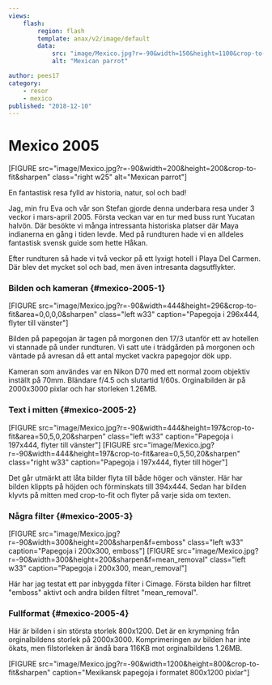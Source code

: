 ```yaml
---
views:
    flash:
        region: flash
        template: anax/v2/image/default
        data:
            src: "image/Mexico.jpg?r=-90&width=150&height=1100&crop-to-fit&area=0,31,0,0"
            alt: "Mexican parrot"

author: pees17
category:
    - resor
    - mexico
published: "2018-12-10"
---
```

Mexico 2005
==================================

[FIGURE src="image/Mexico.jpg?r=-90&width=200&height=200&crop-to-fit&sharpen" class="right w25" alt="Mexican parrot"]

En fantastisk resa fylld av historia, natur, sol och bad!


<!--more-->

Jag, min fru Eva och vår son Stefan gjorde denna underbara resa under 3 veckor i mars-april 2005. Första veckan var en tur med buss runt Yucatan halvön. Där besökte vi många intressanta historiska platser där Maya indianerna en gång i tiden levde. Med på rundturen hade vi en alldeles fantastisk svensk guide som hette Håkan.

Efter rundturen så hade vi två veckor på ett lyxigt hotell i Playa Del Carmen. Där blev det mycket sol och bad, men även intresanta dagsutflykter.


### Bilden och kameran {#mexico-2005-1}

[FIGURE src="image/Mexico.jpg?r=-90&width=444&height=296&crop-to-fit&area=0,0,0,0&sharpen" class="left w33" caption="Papegoja i 296x444, flyter till vänster"]

Bilden på papegojan är tagen på morgonen den 17/3 utanför ett av hotellen vi stannade på under rundturen. Vi satt ute i trädgården på morgonen och väntade på avresan då ett antal mycket vackra papegojor dök upp.

Kameran som användes var en Nikon D70 med ett normal zoom objektiv inställt på 70mm. Bländare f/4.5 och slutartid 1/60s. Orginalbilden är på 2000x3000 pixlar och har storleken 1.26MB.

### Text i mitten {#mexico-2005-2}
[FIGURE src="image/Mexico.jpg?r=-90&width=444&height=197&crop-to-fit&area=50,5,0,20&sharpen" class="left w33" caption="Papegoja i 197x444, flyter till vänster"]
[FIGURE src="image/Mexico.jpg?r=-90&width=444&height=197&crop-to-fit&area=0,5,50,20&sharpen" class="right w33" caption="Papegoja i 197x444, flyter till höger"]

Det går utmärkt att låta bilder flyta till både höger och vänster. Här har bilden klippts på höjden och förminskats till 394x444. Sedan har bilden klyvts på mitten med crop-to-fit och flyter på varje sida om texten.

### Några filter {#mexico-2005-3}
[FIGURE src="image/Mexico.jpg?r=-90&width=300&height=200&sharpen&f=emboss" class="left w33" caption="Papegoja i 200x300, emboss"]
[FIGURE src="image/Mexico.jpg?r=-90&width=300&height=200&sharpen&f=mean_removal" class="left w33" caption="Papegoja i 200x300, mean_removal"]

Här har jag testat ett par inbyggda filter i Cimage. Första bilden har filtret "emboss" aktivt och andra bilden filtret "mean_removal".

### Fullformat {#mexico-2005-4}

Här är bilden i sin största storlek 800x1200. Det är en krympning från orginalbildens storlek på 2000x3000. Komprimeringen av bilden har inte ökats, men filstorleken är ändå bara 116KB mot orginalbildens 1.26MB.

[FIGURE src="image/Mexico.jpg?r=-90&width=1200&height=800&crop-to-fit&sharpen" caption="Mexikansk papegoja i formatet 800x1200 pixlar"]
